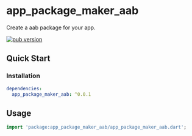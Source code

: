 # app_package_maker_aab

Create a aab package for your app.

[![pub version][pub-image]][pub-url]

[pub-image]: https://img.shields.io/pub/v/app_package_maker_aab.svg
[pub-url]: https://pub.dev/packages/app_package_maker_aab

## Quick Start

### Installation

```yaml
dependencies:
  app_package_maker_aab: ^0.0.1
```

## Usage

```dart
import 'package:app_package_maker_aab/app_package_maker_aab.dart';
```
